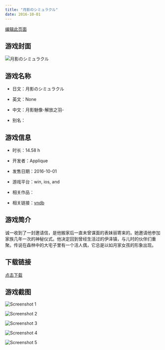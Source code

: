 ```yaml
---
title: "月影のシミュラクル"
date: 2016-10-01
---
```

[编辑此页面](https://github.com/ACG-3/ADV3-source/blob/main/source/_posts/%E6%9C%88%E5%BD%B1%E3%81%AE%E3%82%B7%E3%83%9F%E3%83%A5%E3%83%A9%E3%82%AF%E3%83%AB.md)

## 游戏封面

![月影のシミュラクル](https%3A//pan.timero.xyz/onedrive/img_lib_001/%E6%9C%88%E5%BD%B1%E3%81%AE%E3%82%B7%E3%83%9F%E3%83%A5%E3%83%A9%E3%82%AF%E3%83%AB_cover.avif)


## 游戏名称

- 日文：月影のシミュラクル
- 英文：None
- 中文：月影魅像-解放之羽-

- 别名：


## 游戏信息

- 时长：14.58 h
- 开发者：Applique
- 发售日期：2016-10-01
- 游戏平台：win, ios, and
- 相关作品：

- 相关链接：[vndb](https://vndb.org/v19964)


## 游戏简介

诚一收到了一封邀请信，是他搬家后一直未曾谋面的表妹丽寄来的。她邀请他参加家族几年一次的神秘仪式。他决定回到曾经生活过的伊泽镇，与儿时的伙伴们重聚。传说在森林中的大宅子里有一个活人偶，它总是以如月家女孩的形象出现。




## 下载链接

[点击下载](https://pan.timero.xyz/onedrive/adv_lib_001/%E6%9C%88%E5%BD%B1%E3%81%AE%E3%82%B7%E3%83%9F%E3%83%A5%E3%83%A9%E3%82%AF%E3%83%AB)


## 游戏截图


![Screenshot 1](https%3A//pan.timero.xyz/onedrive/img_lib_001/%E6%9C%88%E5%BD%B1%E3%81%AE%E3%82%B7%E3%83%9F%E3%83%A5%E3%83%A9%E3%82%AF%E3%83%AB_Screenshot_1.avif)

![Screenshot 2](https%3A//pan.timero.xyz/onedrive/img_lib_001/%E6%9C%88%E5%BD%B1%E3%81%AE%E3%82%B7%E3%83%9F%E3%83%A5%E3%83%A9%E3%82%AF%E3%83%AB_Screenshot_2.avif)

![Screenshot 3](https%3A//pan.timero.xyz/onedrive/img_lib_001/%E6%9C%88%E5%BD%B1%E3%81%AE%E3%82%B7%E3%83%9F%E3%83%A5%E3%83%A9%E3%82%AF%E3%83%AB_Screenshot_3.avif)

![Screenshot 4](https%3A//pan.timero.xyz/onedrive/img_lib_001/%E6%9C%88%E5%BD%B1%E3%81%AE%E3%82%B7%E3%83%9F%E3%83%A5%E3%83%A9%E3%82%AF%E3%83%AB_Screenshot_4.avif)

![Screenshot 5](https%3A//pan.timero.xyz/onedrive/img_lib_001/%E6%9C%88%E5%BD%B1%E3%81%AE%E3%82%B7%E3%83%9F%E3%83%A5%E3%83%A9%E3%82%AF%E3%83%AB_Screenshot_5.avif)

